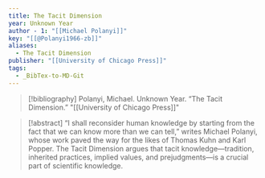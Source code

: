 ```yaml
---
title: The Tacit Dimension
year: Unknown Year
author - 1: "[[Michael Polanyi]]"
key: "[[@Polanyi1966-zb]]"
aliases:
  - The Tacit Dimension
publisher: "[[University of Chicago Press]]"
tags:
  - _BibTex-to-MD-Git
---
```


> [!bibliography]
> Polanyi, Michael. Unknown Year. “The Tacit Dimension.” "[[University of Chicago Press]]"

> [!abstract]
> “I shall reconsider human knowledge by starting from the fact that we can know more than we can tell,” writes Michael Polanyi, whose work paved the way for the likes of Thomas Kuhn and Karl Popper. The Tacit Dimension argues that tacit knowledge—tradition, inherited practices, implied values, and prejudgments—is a crucial part of scientific knowledge.